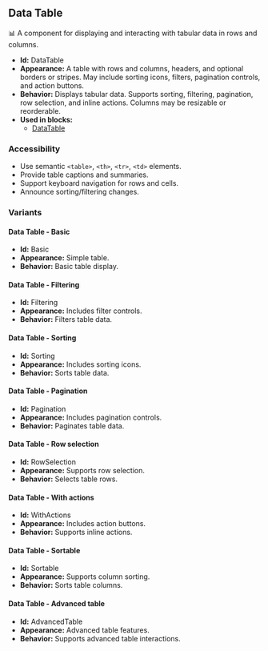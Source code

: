 ## Data Table
📊 A component for displaying and interacting with tabular data in rows and columns.
- **Id:** DataTable
- **Appearance:** A table with rows and columns, headers, and optional borders or stripes. May include sorting icons, filters, pagination controls, and action buttons.
- **Behavior:** Displays tabular data. Supports sorting, filtering, pagination, row selection, and inline actions. Columns may be resizable or reorderable.
- **Used in blocks:**
  - [DataTable](blocks.md#data-table)
### Accessibility
- Use semantic `<table>`, `<th>`, `<tr>`, `<td>` elements.
- Provide table captions and summaries.
- Support keyboard navigation for rows and cells.
- Announce sorting/filtering changes.

### Variants
#### Data Table - **Basic**
- **Id:** Basic
- **Appearance:** Simple table.
- **Behavior:** Basic table display.
#### Data Table - **Filtering**
- **Id:** Filtering
- **Appearance:** Includes filter controls.
- **Behavior:** Filters table data.
#### Data Table - **Sorting**
- **Id:** Sorting
- **Appearance:** Includes sorting icons.
- **Behavior:** Sorts table data.
#### Data Table - **Pagination**
- **Id:** Pagination
- **Appearance:** Includes pagination controls.
- **Behavior:** Paginates table data.
#### Data Table - **Row selection**
- **Id:** RowSelection
- **Appearance:** Supports row selection.
- **Behavior:** Selects table rows.
#### Data Table - **With actions**
- **Id:** WithActions
- **Appearance:** Includes action buttons.
- **Behavior:** Supports inline actions.
#### Data Table - **Sortable**
- **Id:** Sortable
- **Appearance:** Supports column sorting.
- **Behavior:** Sorts table columns.
#### Data Table - **Advanced table**
- **Id:** AdvancedTable
- **Appearance:** Advanced table features.
- **Behavior:** Supports advanced table interactions.
